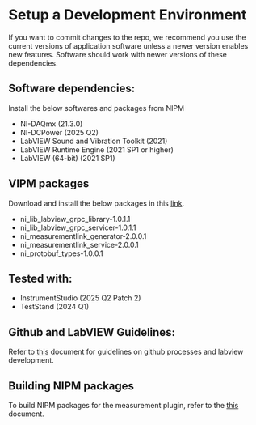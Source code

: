 # Setup a Development Environment
If you want to commit changes to the repo, we recommend you use the current versions of application software unless a newer version enables new features. Software should work with newer versions of these dependencies.

## Software dependencies:
Install the below softwares and packages from NIPM

- NI-DAQmx (21.3.0)
- NI-DCPower (2025 Q2)
- LabVIEW Sound and Vibration Toolkit (2021)
- LabVIEW Runtime Engine (2021 SP1 or higher)
- LabVIEW (64-bit) (2021 SP1)

## VIPM packages

Download and install the below packages in this [link](https://github.com/ni/measurementlink-labview/releases/tag/v2.0.0.1).
- ni_lib_labview_grpc_library-1.0.1.1
- ni_lib_labview_grpc_servicer-1.0.1.1
- ni_measurementlink_generator-2.0.0.1
- ni_measurementlink_service-2.0.0.1
- ni_protobuf_types-1.0.0.1

## Tested with:
- InstrumentStudio (2025 Q2 Patch 2)
- TestStand (2024 Q1)

## Github and LabVIEW Guidelines:
Refer to [this](github-labview-guidelines.md) document for guidelines on github processes and labview development.

## Building NIPM packages
To build NIPM packages for the measurement plugin, refer to the [this](build-plugin.md) document.
